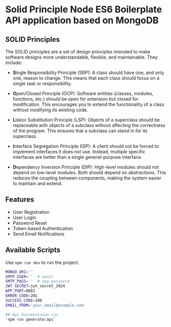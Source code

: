 # Solid Principle Node ES6 Boilerplate API application based on MongoDB

## SOLID Principles

The SOLID principles are a set of design principles intended to make software designs more understandable, flexible, and maintainable. They include:

- **S**ingle Responsibility Principle (SRP): A class should have one, and only one, reason to change. This means that each class should focus on a single task or responsibility.

- **O**pen/Closed Principle (OCP): Software entities (classes, modules, functions, etc.) should be open for extension but closed for modification. This encourages you to extend the functionality of a class without modifying its existing code.

- **L**iskov Substitution Principle (LSP): Objects of a superclass should be replaceable with objects of a subclass without affecting the correctness of the program. This ensures that a subclass can stand in for its superclass.

- **I**nterface Segregation Principle (ISP): A client should not be forced to implement interfaces it does not use. Instead, multiple specific interfaces are better than a single general-purpose interface.

- **D**ependency Inversion Principle (DIP): High-level modules should not depend on low-level modules. Both should depend on abstractions. This reduces the coupling between components, making the system easier to maintain and extend.

## Features

- User Registration
- User Login
- Password Reset
- Token-based Authentication
- Send Email Notifications

## Available Scripts

Use `npm run dev` to run the project.

```bash
MONGO_URI=''
SMTP_USER=''  # email
SMTP_PASS=''  # app-password
JWT_SECRET=jwt_secret_2024
APP_PORT=8081
ERROR_CODE=201
SUCCESS_CODE=200
EMAIL_FROM='your_email@example.com'

## Api Documentaion run
`npm run generate:api`
